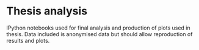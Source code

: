 # Thesis analysis
IPython notebooks used for final analysis and production of plots used in thesis.
Data included is anonymised data but should allow reproduction of results and plots.
